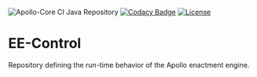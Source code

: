 ![Apollo-Core CI Java Repository](https://github.com/Apollo-Core/EE-Control/workflows/Apollo-Core%20CI%20Java%20Repository/badge.svg)
[![Codacy Badge](https://api.codacy.com/project/badge/Grade/9ecae431895142d7bd48602eaebecc8d)](https://app.codacy.com/gh/Apollo-Core/EE-Control?utm_source=github.com&utm_medium=referral&utm_content=Apollo-Core/EE-Control&utm_campaign=Badge_Grade_Settings)
[![License](https://img.shields.io/badge/License-Apache%202.0-blue.svg)](https://opensource.org/licenses/Apache-2.0)

# EE-Control
Repository defining the run-time behavior of the Apollo enactment engine.
